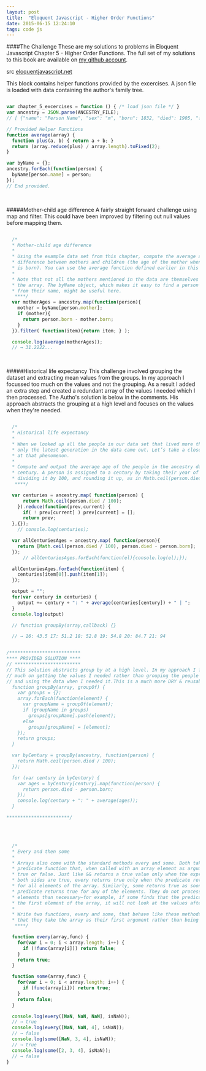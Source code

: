 ```yaml
---
layout: post
title:  "Eloquent Javascript - Higher Order Functions"
date: 2015-06-15 12:24:10
tags: code js
---
```


####The Challenge
These are my solutions to problems in Eloquent Javascript Chapter 5 - Higher Order Functions. The full set of my solutions to this book are available on [my github account](https://github.com/pjho/eloquent-javascript).


> 
src [eloquentjavascript.net][src]

This block contains helper functions provided by the excercises. A json file is loaded with data containing the author's family tree. 

~~~ javascript

var chapter_5_excercises = function () { /* load json file */ }
var ancestry = JSON.parse(ANCESTRY_FILE);
// [ {"name": "Person Name", "sex": "m", "born": 1832, "died": 1905, "father": "F Name", "mother": "M Name"} ... ]

// Provided Helper Functions
function average(array) {
  function plus(a, b) { return a + b; }
  return (array.reduce(plus) / array.length).toFixed(2);
}

var byName = {};
ancestry.forEach(function(person) {
  byName[person.name] = person;
});
// End provided.

~~~

&nbsp;

#####Mother-child age difference
A fairly straight forward challenge using map and filter. This could have been improved by filtering out null values before mapping them.

~~~ javascript

  /*
  * Mother-child age difference
  *
  * Using the example data set from this chapter, compute the average age
  * difference between mothers and children (the age of the mother when the child
  * is born). You can use the average function defined earlier in this chapter.
  *
  * Note that not all the mothers mentioned in the data are themselves present in
  * the array. The byName object, which makes it easy to find a person’s object
  * from their name, might be useful here.
   ****/
  var motherAges = ancestry.map(function(person){
    mother = byName[person.mother];
    if (mother){
      return person.born - mother.born;
    }
  }).filter( function(item){return item; } );

  console.log(average(motherAges));
  // → 31.2222...

~~~

&nbsp;

#####Historical life expectancy
This challenge involved grouping the dataset and extracting mean values from the groups. In my approach I focussed too much on the values and not the grouping. As a result I added an extra step and created a redundant array of the values I needed which I then processed. The Autho's solution is below in the comments. His approach abstracts the grouping at a high level and focuses on the values when they're needed.

~~~ javascript

  /*
  * Historical life expectancy
  *
  * When we looked up all the people in our data set that lived more than 90 years,
  * only the latest generation in the data came out. Let’s take a closer look
  * at that phenomenon.
  *
  * Compute and output the average age of the people in the ancestry data set per
  * century. A person is assigned to a century by taking their year of death,
  * dividing it by 100, and rounding it up, as in Math.ceil(person.died / 100).
   ****/

  var centuries = ancestry.map( function(person) {
      return Math.ceil(person.died / 100);
    }).reduce(function(prev,current) {
      if( ! prev[current] ) prev[current] = [];
      return prev;
  },{});
    // console.log(centuries);

  var allCenturiesAges = ancestry.map( function(person){
    return [Math.ceil(person.died / 100), person.died - person.born];
  });
      // allCenturiesAges.forEach(function(el){console.log(el);});

  allCenturiesAges.forEach(function(item) {
    centuries[item[0]].push(item[1]);
  });

  output = "";
  for(var century in centuries) {
    output += century + ": " + average(centuries[century]) + " | ";
  }
  console.log(output)

  // function groupBy(array,callback) {}

  // → 16: 43.5 17: 51.2 18: 52.8 19: 54.8 20: 84.7 21: 94


/**************************
**** PROVIDED SOLUTION ****
// ************************
// This solution abstracts group by at a high level. In my approach I focused too
// much on getting the values I needed rather than grouping the people objects
// and using the data when I needed it.This is a much more DRY & reusable solution.
  function groupBy(array, groupOf) {
    var groups = {};
    array.forEach(function(element) {
      var groupName = groupOf(element);
      if (groupName in groups)
        groups[groupName].push(element);
      else
        groups[groupName] = [element];
    });
    return groups;
  }

  var byCentury = groupBy(ancestry, function(person) {
    return Math.ceil(person.died / 100);
  });

  for (var century in byCentury) {
    var ages = byCentury[century].map(function(person) {
      return person.died - person.born;
    });
    console.log(century + ": " + average(ages));
  }

***********************/
~~~

&nbsp;

~~~ javascript

  /*
  * Every and then some
  *
  * Arrays also come with the standard methods every and some. Both take a
  * predicate function that, when called with an array element as argument, returns
  * true or false. Just like && returns a true value only when the expressions on
  * both sides are true, every returns true only when the predicate returns true
  * for all elements of the array. Similarly, some returns true as soon as the
  * predicate returns true for any of the elements. They do not process more
  * elements than necessary—for example, if some finds that the predicate holds for
  * the first element of the array, it will not look at the values after that.
  *
  * Write two functions, every and some, that behave like these methods, except
  * that they take the array as their first argument rather than being a method.
   ****/

  function every(array,func) {
    for(var i = 0; i < array.length; i++) {
      if (!func(array[i])) return false;
    }
    return true;
  }

  function some(array,func) {
    for(var i = 0; i < array.length; i++) {
      if (func(array[i])) return true;
    }
    return false;
  }

  console.log(every([NaN, NaN, NaN], isNaN));
  // → true
  console.log(every([NaN, NaN, 4], isNaN));
  // → false
  console.log(some([NaN, 3, 4], isNaN));
  // → true
  console.log(some([2, 3, 4], isNaN));
  // → false
}

~~~

[src]: http://eloquentjavascript.net/05_higher_order.html
